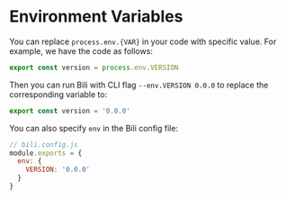 # Environment Variables

You can replace `process.env.{VAR}` in your code with specific value. For example, we have the code as follows:

```js
export const version = process.env.VERSION
```

Then you can run Bili with CLI flag `--env.VERSION 0.0.0` to replace the corresponding variable to:

```js
export const version = '0.0.0'
```

You can also specify `env` in the Bili config file:

```js
// bili.config.js
module.exports = {
  env: {
    VERSION: '0.0.0'
  }
}
```
